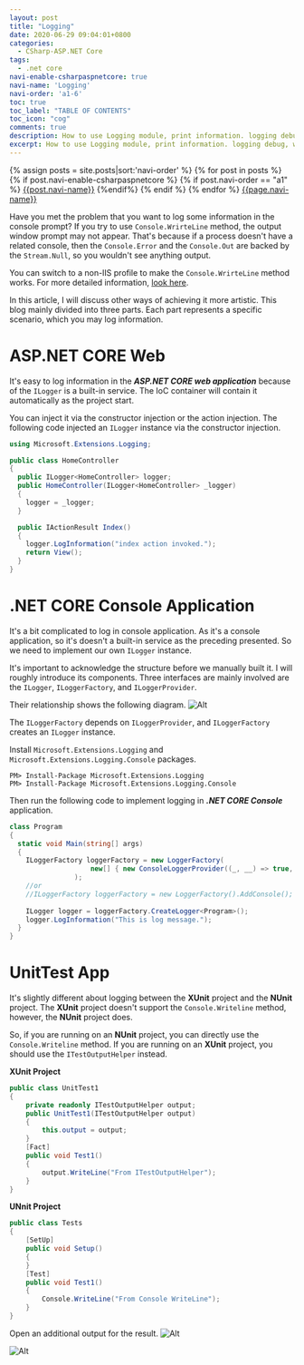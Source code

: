```yaml
---
layout: post
title: "Logging"
date: 2020-06-29 09:04:01+0800
categories:
  - CSharp-ASP.NET Core
tags:
  - .net core
navi-enable-csharpaspnetcore: true
navi-name: 'Logging'
navi-order: 'a1-6'
toc: true
toc_label: "TABLE OF CONTENTS"
toc_icon: "cog"
comments: true
description: How to use Logging module, print information. logging debug, warning, information.
excerpt: How to use Logging module, print information. logging debug, warning, information.
---
```

<!--navigation bar-->
<div class='navi-link-container'>
  {% assign posts = site.posts|sort:'navi-order' %}
  {% for post in posts %}
    {% if post.navi-enable-csharpaspnetcore %}
        {% if post.navi-order == "a1" %}
            <a href="{{ site.baseurl }}{{ post.url }}" class='navi-link'>{{post.navi-name}}</a>
        {%endif%}
    {% endif %}
  {% endfor %}
<a class='navi-link' href="">{{page.navi-name}}</a>
</div>
<!--navigation bar-->

Have you met the problem that you want to log some information in the console prompt? If you try to use `Console.WrirteLine` method, the output window prompt may not appear. That's because if a process doesn't have a related console, then the `Console.Error` and the `Console.Out` are backed by the `Stream.Null`, so you wouldn't see anything output.

You can switch to a non-IIS profile to make the `Console.WrirteLine` method works. For more detailed information, [look here][1].


In this article, I will discuss other ways of achieving it more artistic. This blog mainly divided into three parts. Each part represents a specific scenario, which you may log information.

# ASP.NET CORE Web
It's easy to log information in the ***ASP.NET CORE web application*** because of the `ILogger` is a built-in service. The IoC container will contain it automatically as the project start.

You can inject it via the constructor injection or the action injection. The following code injected an `ILogger` instance via the constructor injection.
```c#
using Microsoft.Extensions.Logging;

public class HomeController
{
  public ILogger<HomeController> logger;
  public HomeController(ILogger<HomeController> _logger)
  {
    logger = _logger;
  }

  public IActionResult Index()
  {
    logger.LogInformation("index action invoked.");
    return View();
  }
}
```

# .NET CORE Console Application

It's a bit complicated to log in console application. As it's a console application, so it's doesn't a built-in service as the preceding presented. So we need to implement our own `ILogger` instance.

It's important to acknowledge the structure before we manually built it. I will roughly introduce its components. Three interfaces are mainly involved are the `ILogger`, `ILoggerFactory`, and `ILoggerProvider`.

Their relationship shows the following diagram.
![Alt][2]

The `ILoggerFactory` depends on `ILoggerProvider`, and `ILoggerFactory` creates an `ILogger` instance.

Install `Microsoft.Extensions.Logging` and `Microsoft.Extensions.Logging.Console` packages.
```
PM> Install-Package Microsoft.Extensions.Logging
PM> Install-Package Microsoft.Extensions.Logging.Console
```

Then run the following code to implement logging in ***.NET CORE Console*** application.
```c#
class Program
{
  static void Main(string[] args)
  {
    ILoggerFactory loggerFactory = new LoggerFactory(
                    new[] { new ConsoleLoggerProvider((_, __) => true, true) }
                );
    //or
    //ILoggerFactory loggerFactory = new LoggerFactory().AddConsole();
    
    ILogger logger = loggerFactory.CreateLogger<Program>();
    logger.LogInformation("This is log message.");
  }
}
```

# UnitTest App

It's slightly different about logging between the **XUnit** project and the **NUnit** project. The **XUnit** project doesn't support the `Console.Writeline` method, however, the **NUnit** project does. 

So, if you are running on an **NUnit** project, you can directly use the `Console.Writeline` method. If you are running on an **XUnit** project, you should use the `ITestOutputHelper` instead.

**XUnit Project**
```c#
public class UnitTest1
{
    private readonly ITestOutputHelper output;
    public UnitTest1(ITestOutputHelper output) 
    {
        this.output = output;
    }
    [Fact]
    public void Test1()
    {
        output.WriteLine("From ITestOutputHelper");
    }
}
```

**UNnit Project**

```c#
public class Tests
{
    [SetUp]
    public void Setup()
    {
    }
    [Test]
    public void Test1()
    {
        Console.WriteLine("From Console WriteLine");
    }
}
```

Open an additional output for the result.
![Alt][3]

![Alt][4]


[1]: https://stackoverflow.com/questions/9614218/how-to-use-console-writeline-in-asp-net-c-during-debug/9614249
[2]: /blog/public/img/2020-06-29-Logging-a.png
[3]: /blog/public/img/2020-06-29-Logging-b.png
[4]: /blog/public/img/2020-06-29-Logging-c.png
